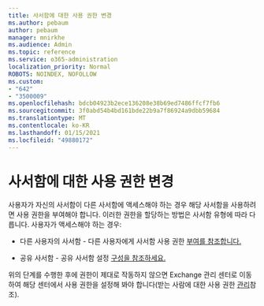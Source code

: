 ```yaml
---
title: 사서함에 대한 사용 권한 변경
ms.author: pebaum
author: pebaum
manager: mnirkhe
ms.audience: Admin
ms.topic: reference
ms.service: o365-administration
localization_priority: Normal
ROBOTS: NOINDEX, NOFOLLOW
ms.custom:
- "642"
- "3500009"
ms.openlocfilehash: bdcb04923b2ece136208e38b69ed7486ffcf7fb6
ms.sourcegitcommit: 3f0abd54b4bd161bde22b9a7f86924a9dbb59684
ms.translationtype: MT
ms.contentlocale: ko-KR
ms.lasthandoff: 01/15/2021
ms.locfileid: "49880172"
---
```

# <a name="changing-permissions-on-a-mailbox"></a>사서함에 대한 사용 권한 변경

사용자가 자신의 사서함이 다른 사서함에 액세스해야 하는 경우 해당 사서함을 사용하려면 사용 권한을 부여해야 합니다. 이러한 권한을 할당하는 방법은 사서함 유형에 따라 다릅니다. 사용자가 액세스해야 하는 경우:
  
- 다른 사용자의 사서함 - 다른 사용자에게 사서함 사용 권한 [부여를 참조합니다.](https://docs.microsoft.com/microsoft-365/admin/add-users/give-mailbox-permissions-to-another-user)
    
- 공유 사서함 - 공유 사서함 설정 [구성을 참조하세요.](https://docs.microsoft.com/microsoft-365/admin/email/configure-a-shared-mailbox#add-or-remove-members)
    
위의 단계를 수행한 후에 권한이 제대로 작동하지 않으면 Exchange 관리 센터로 이동하여 해당 센터에서 사용 권한을 설정해 봐야 합니다(받는 사람에 대한 사용 권한 [관리](https://technet.microsoft.com/library/jj919240%28v=exchg.150%29.aspx)참조).
  
